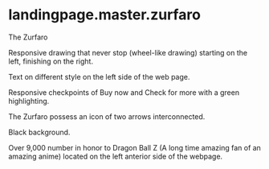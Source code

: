 # landingpage.master.zurfaro

The Zurfaro

Responsive drawing that never stop (wheel-like drawing) starting on the left, finishing on the right.

Text on different style on the left side of the web page.

Responsive checkpoints of Buy now and Check for more with a green highlighting.

The Zurfaro possess an icon of two arrows interconnected.

Black background.


Over 9,000 number in honor to Dragon Ball Z (A long time amazing fan of an amazing anime) located on the left anterior side of the webpage.
